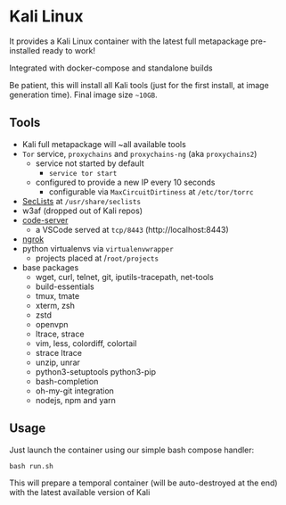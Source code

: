 # Kali Linux

It provides a Kali Linux container with the latest full metapackage pre-installed ready to work!

Integrated with docker-compose and standalone builds

Be patient, this will install all Kali tools (just for the first install, at image generation time). Final image size `~10GB`.

## Tools

- Kali full metapackage will ~all available tools
- `Tor` service, `proxychains` and `proxychains-ng` (aka `proxychains2`)
  - service not started by default
    - `service tor start`
  - configured to provide a new IP every 10 seconds
    - configurable via `MaxCircuitDirtiness` at `/etc/tor/torrc`
- [SecLists](https://github.com/danielmiessler/SecLists) at `/usr/share/seclists`
- w3af (dropped out of Kali repos)
- [code-server](https://github.com/codercom/code-server)
  - a VSCode served at `tcp/8443` (http://localhost:8443)
- [ngrok](http://ngrok.com)
- python virtualenvs via `virtualenvwrapper`
  - projects placed at /`root/projects`
- base packages
  - wget, curl, telnet, git, iputils-tracepath, net-tools
  - build-essentials
  - tmux, tmate
  - xterm, zsh
  - zstd
  - openvpn
  - ltrace, strace
  - vim, less, colordiff, colortail
  - strace ltrace
  - unzip, unrar
  - python3-setuptools python3-pip
  - bash-completion
  - oh-my-git integration
  - nodejs, npm and yarn

  
## Usage

Just launch the container using our simple bash compose handler:

```
bash run.sh
```

This will prepare a temporal container (will be auto-destroyed at the end) with the latest available version of Kali


